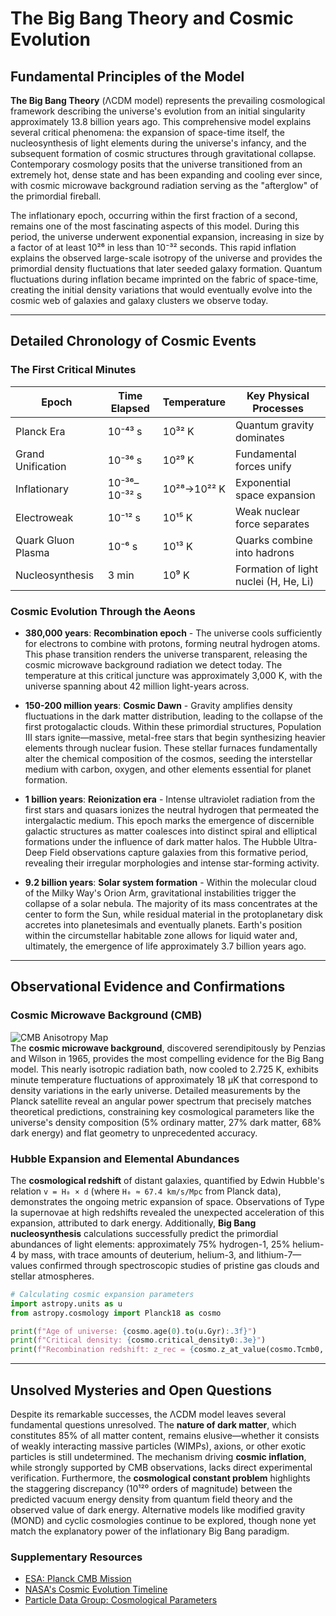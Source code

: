 # The Big Bang Theory and Cosmic Evolution

## Fundamental Principles of the Model

**The Big Bang Theory** (ΛCDM model) represents the prevailing cosmological framework describing the universe's evolution from an initial singularity approximately 13.8 billion years ago. This comprehensive model explains several critical phenomena: the expansion of space-time itself, the nucleosynthesis of light elements during the universe's infancy, and the subsequent formation of cosmic structures through gravitational collapse. Contemporary cosmology posits that the universe transitioned from an extremely hot, dense state and has been expanding and cooling ever since, with cosmic microwave background radiation serving as the "afterglow" of the primordial fireball.

The inflationary epoch, occurring within the first fraction of a second, remains one of the most fascinating aspects of this model. During this period, the universe underwent exponential expansion, increasing in size by a factor of at least 10²⁶ in less than 10⁻³² seconds. This rapid inflation explains the observed large-scale isotropy of the universe and provides the primordial density fluctuations that later seeded galaxy formation. Quantum fluctuations during inflation became imprinted on the fabric of space-time, creating the initial density variations that would eventually evolve into the cosmic web of galaxies and galaxy clusters we observe today.

---

## Detailed Chronology of Cosmic Events

### The First Critical Minutes

| Epoch              | Time Elapsed   | Temperature     | Key Physical Processes               |
|--------------------|----------------|-----------------|--------------------------------------|
| Planck Era         | 10⁻⁴³ s        | 10³² K          | Quantum gravity dominates            |
| Grand Unification  | 10⁻³⁶ s        | 10²⁹ K          | Fundamental forces unify             |
| Inflationary       | 10⁻³⁶–10⁻³² s  | 10²⁸→10²² K     | Exponential space expansion          |
| Electroweak        | 10⁻¹² s        | 10¹⁵ K          | Weak nuclear force separates         |
| Quark Gluon Plasma | 10⁻⁶ s         | 10¹³ K          | Quarks combine into hadrons          |
| Nucleosynthesis    | 3 min          | 10⁹ K           | Formation of light nuclei (H, He, Li)|

### Cosmic Evolution Through the Aeons

- **380,000 years**: **Recombination epoch** - The universe cools sufficiently for electrons to combine with protons, forming neutral hydrogen atoms. This phase transition renders the universe transparent, releasing the cosmic microwave background radiation we detect today. The temperature at this critical juncture was approximately 3,000 K, with the universe spanning about 42 million light-years across.

- **150-200 million years**: **Cosmic Dawn** - Gravity amplifies density fluctuations in the dark matter distribution, leading to the collapse of the first protogalactic clouds. Within these primordial structures, Population III stars ignite—massive, metal-free stars that begin synthesizing heavier elements through nuclear fusion. These stellar furnaces fundamentally alter the chemical composition of the cosmos, seeding the interstellar medium with carbon, oxygen, and other elements essential for planet formation.

- **1 billion years**: **Reionization era** - Intense ultraviolet radiation from the first stars and quasars ionizes the neutral hydrogen that permeated the intergalactic medium. This epoch marks the emergence of discernible galactic structures as matter coalesces into distinct spiral and elliptical formations under the influence of dark matter halos. The Hubble Ultra-Deep Field observations capture galaxies from this formative period, revealing their irregular morphologies and intense star-forming activity.

- **9.2 billion years**: **Solar system formation** - Within the molecular cloud of the Milky Way's Orion Arm, gravitational instabilities trigger the collapse of a solar nebula. The majority of its mass concentrates at the center to form the Sun, while residual material in the protoplanetary disk accretes into planetesimals and eventually planets. Earth's position within the circumstellar habitable zone allows for liquid water and, ultimately, the emergence of life approximately 3.7 billion years ago.

---

## Observational Evidence and Confirmations

### Cosmic Microwave Background (CMB)

![CMB Anisotropy Map](https://map.gsfc.nasa.gov/media/121238/ilc_9yr_moll4096.png "Planck CMB Temperature Anisotropies")  
The **cosmic microwave background**, discovered serendipitously by Penzias and Wilson in 1965, provides the most compelling evidence for the Big Bang model. This nearly isotropic radiation bath, now cooled to 2.725 K, exhibits minute temperature fluctuations of approximately 18 μK that correspond to density variations in the early universe. Detailed measurements by the Planck satellite reveal an angular power spectrum that precisely matches theoretical predictions, constraining key cosmological parameters like the universe's density composition (5% ordinary matter, 27% dark matter, 68% dark energy) and flat geometry to unprecedented accuracy.

### Hubble Expansion and Elemental Abundances

The **cosmological redshift** of distant galaxies, quantified by Edwin Hubble's relation `v = H₀ × d` (where `H₀ ≈ 67.4 km/s/Mpc` from Planck data), demonstrates the ongoing metric expansion of space. Observations of Type Ia supernovae at high redshifts revealed the unexpected acceleration of this expansion, attributed to dark energy. Additionally, **Big Bang nucleosynthesis** calculations successfully predict the primordial abundances of light elements: approximately 75% hydrogen-1, 25% helium-4 by mass, with trace amounts of deuterium, helium-3, and lithium-7—values confirmed through spectroscopic studies of pristine gas clouds and stellar atmospheres.

```python
# Calculating cosmic expansion parameters
import astropy.units as u
from astropy.cosmology import Planck18 as cosmo

print(f"Age of universe: {cosmo.age(0).to(u.Gyr):.3f}")
print(f"Critical density: {cosmo.critical_density0:.3e}")
print(f"Recombination redshift: z_rec = {cosmo.z_at_value(cosmo.Tcmb0, 3000*u.K):.0f}")
```

---

## Unsolved Mysteries and Open Questions

Despite its remarkable successes, the ΛCDM model leaves several fundamental questions unresolved. The **nature of dark matter**, which constitutes 85% of all matter content, remains elusive—whether it consists of weakly interacting massive particles (WIMPs), axions, or other exotic particles is still undetermined. The mechanism driving **cosmic inflation**, while strongly supported by CMB observations, lacks direct experimental verification. Furthermore, the **cosmological constant problem** highlights the staggering discrepancy (10¹²⁰ orders of magnitude) between the predicted vacuum energy density from quantum field theory and the observed value of dark energy. Alternative models like modified gravity (MOND) and cyclic cosmologies continue to be explored, though none yet match the explanatory power of the inflationary Big Bang paradigm.

### Supplementary Resources
- [ESA: Planck CMB Mission](https://www.esa.int/Science_Exploration/Space_Science/Planck)
- [NASA's Cosmic Evolution Timeline](https://science.nasa.gov/astrophysics/focus-areas/what-powered-the-big-bang)
- [Particle Data Group: Cosmological Parameters](https://pdg.lbl.gov/2023/reviews/contents_sports.html)
